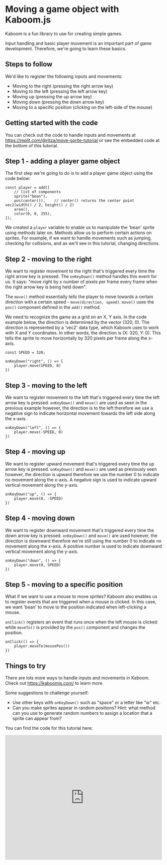 # Moving a game object with Kaboom.js

Kaboom is a fun library to use for creating simple games.

Input handling and basic player movement is an important part of game development. Therefore, we're going to learn these basics.

## Steps to follow

We'd like to register the following inputs and movements:

- Moving to the right (pressing the right arrow key)
- Moving to the left (pressing the left arrow key)
- Moving up (pressing the up arrow key)
- Moving down (pressing the down arrow key)
- Moving to a specific position (clicking on the left-side of the mouse)

## Getting started with the code

You can check out the code to handle inputs and movements at https://replit.com/@ritza/move-sprite-tutorial or see the embedded code at the bottom of this tutorial.

## Step 1 - adding a player game object

The first step we're going to do is to add a player game object using the code below:

```// add a player game object to screen
const player = add([
	// list of components
	sprite("bean"),
	pos(center()),    // center() returns the center point vec2(width() / 2, height() / 2)
	area(),
    color(0, 0, 255),
]);
```

We created a `player` variable to enable us to manipulate the 'bean' sprite using methods later on. Methods allow us to perform certain actions on sprites. For example, if we want to handle movements such as jumping, checking for collisions, and as we'll see in this tutorial, changing directions.

## Step 2 - moving to the right 

We want to register movement to the right that's triggered every time the right arrow key is pressed. The `onKeyDown()` method handles this event for us. It says: "move right by x number of pixels per frame every frame when the right arrow key is being held down".
 
The `move()` method essentially tells the player to move towards a certain direction with a certain speed - `move(direction, speed)`. `move()` uses the `pos()` component defined in the `add()` method. 

We need to recognize the game as a grid on an X, Y axis. In the code example below, the direction is determined by the vector (320, 0). The direction is represented by a 'vec2' data type, which Kaboom uses to work with X and Y coordinates. In other words, the direction is (X: 320, Y: 0). This tells the sprite to move horizontally by 320 pixels per frame along the x-axis. 

```
const SPEED = 320;

onKeyDown("right", () => {
	player.move(SPEED, 0)
})
```

## Step 3 - moving to the left

We want to register movement to the left that's triggered every time the left arrow key is pressed. `onKeyDown()` and `move()` are used as seen in the previous example however, the direction is to the left therefore we use a negative sign to indicate horizontal movement towards the left side along the x-axis.

```
onKeyDown("left", () => {
	player.move(-SPEED, 0)
})
```

## Step 4 - moving up

We want to register upward movement that's triggered every time the up arrow key is pressed. `onKeyDown()` and `move()` are used as previously seen however, the direction is upward therefore we use the number 0 to indicate no movement along the x-axis. A negative sign is used to indicate upward vertical movement along the y-axis.

```
onKeyDown("up", () => {
	player.move(0, -SPEED)
})
```

## Step 4 - moving down

We want to register downward movement that's triggered every time the down arrow key is pressed. `onKeyDown()` and `move()` are used however, the direction is downward therefore we're still using the number 0 to indicate no movement along the x-axis. A positive number is used to indicate downward vertical movement along the y-axis.

```
onKeyDown("down", () => {
	player.move(0, SPEED)
})
```

## Step 5 - moving to a specific position

What if we want to use a mouse to move sprites? Kaboom also enables us to register events that are triggered when a mouse is clicked. In this case, we want 'bean' to move to the position indicated when left-clicking a mouse.

`onClick()` registers an event that runs once when the left mouse is clicked while	`moveTo()` is provided by the `pos()` component and changes the position.

```
onClick(() => {
	player.moveTo(mousePos())
})
```

## Things to try

There are lots more ways to handle inputs and movements in Kaboom. Check out https://kaboomjs.com/ to learn more.

Some suggestions to challenge yourself:

- Use other keys with `onKeyDown()` such as "space" or a letter like "w" etc.
- Can you make sprites appear in random positions? Hint: what method can you use to generate random numbers to assign a location that a sprite can appear from?

You can find the code for this tutorial here:

<iframe height="400px" width="100%" src="https://replit.com/@ritza/move-sprite-tutorial?embed=true" scrolling="no" frameborder="no" allowtransparency="true" allowfullscreen="true" sandbox="allow-forms allow-pointer-lock allow-popups allow-same-origin allow-scripts allow-modals"></iframe>
